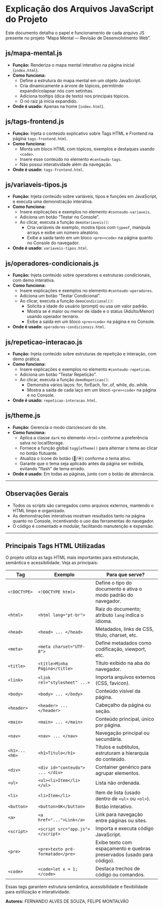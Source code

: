# Explicação dos Arquivos JavaScript do Projeto

Este documento detalha o papel e funcionamento de cada arquivo JS presente no projeto “Mapa Mental — Revisão de Desenvolvimento Web”.

## js/mapa-mental.js
- **Função:** Renderiza o mapa mental interativo na página inicial (`index.html`).
- **Como funciona:**
  - Define a estrutura do mapa mental em um objeto JavaScript.
  - Cria dinamicamente a árvore de tópicos, permitindo expandir/colapsar nós com setinhas.
  - Adiciona tooltips (dica de texto) nos principais tópicos.
  - O nó raiz já inicia expandido.
- **Onde é usado:** Apenas na home (`index.html`).

## js/tags-frontend.js
- **Função:** Injeta o conteúdo explicativo sobre Tags HTML e Frontend na página `tags-frontend.html`.
- **Como funciona:**
  - Monta um bloco HTML com tópicos, exemplos e destaques usando `<code>`.
  - Insere esse conteúdo no elemento `#conteudo-tags`.
  - Não possui interatividade além da navegação.
- **Onde é usado:** `tags-frontend.html`.

## js/variaveis-tipos.js
- **Função:** Injeta conteúdo sobre variáveis, tipos e funções em JavaScript, e executa uma demonstração interativa.
- **Como funciona:**
  - Insere explicações e exemplos no elemento `#conteudo-variaveis`.
  - Adiciona um botão “Testar no Console”.
  - Ao clicar, executa a função `demoVariaveis()`:
    - Cria variáveis de exemplo, mostra tipos com `typeof`, manipula arrays e exibe um número aleatório.
    - Exibe a saída tanto em um bloco `<pre><code>` na página quanto no Console do navegador.
- **Onde é usado:** `variaveis-tipos.html`.

## js/operadores-condicionais.js
- **Função:** Injeta conteúdo sobre operadores e estruturas condicionais, com demo interativa.
- **Como funciona:**
  - Insere explicações e exemplos no elemento `#conteudo-operadores`.
  - Adiciona um botão “Testar Condicional”.
  - Ao clicar, executa a função `demoCondicional()`:
    - Solicita a idade do usuário (prompt) ou usa um valor padrão.
    - Mostra se é maior ou menor de idade e o status (Adulto/Menor) usando operador ternário.
    - Exibe a saída em um bloco `<pre><code>` na página e no Console.
- **Onde é usado:** `operadores-condicionais.html`.

## js/repeticao-interacao.js
- **Função:** Injeta conteúdo sobre estruturas de repetição e interação, com demo prática.
- **Como funciona:**
  - Insere explicações e exemplos no elemento `#conteudo-repeticao`.
  - Adiciona um botão “Testar Repetição”.
  - Ao clicar, executa a função `demoRepeticao()`:
    - Demonstra vários laços: for, forEach, for..of, while, do..while.
    - Mostra a saída de cada laço em um bloco `<pre><code>` na página e no Console.
- **Onde é usado:** `repeticao-interacao.html`.

## js/theme.js
- **Função:** Gerencia o modo claro/escuro do site.
- **Como funciona:**
  - Aplica a classe `dark` no elemento `<html>` conforme a preferência salva no localStorage.
  - Fornece a função global `toggleTheme()` para alternar o tema ao clicar no botão flutuante.
  - Atualiza o ícone do botão (🌙/☀️) conforme o tema ativo.
  - Garante que o tema seja aplicado antes da página ser exibida, evitando "flash" de tema errado.
- **Onde é usado:** Em todas as páginas, junto com o botão de alternância.

---

## Observações Gerais
- Todos os scripts são carregados como arquivos externos, mantendo o HTML limpo e organizado.
- As demonstrações interativas mostram resultados tanto na página quanto no Console, incentivando o uso das ferramentas do navegador.
- O código é comentado e modular, facilitando manutenção e expansão.

---

## Principais Tags HTML Utilizadas

O projeto utiliza as tags HTML mais importantes para estruturação, semântica e acessibilidade. Veja as principais:

| Tag         | Exemplo                              | Para que serve?                                                                 |
|-------------|--------------------------------------|---------------------------------------------------------------------------------|
| `<!DOCTYPE>`| `<!DOCTYPE html>`                    | Define o tipo do documento e ativa o modo padrão do navegador.                   |
| `<html>`    | `<html lang="pt-br">`               | Raiz do documento; atributo `lang` indica o idioma.                              |
| `<head>`    | `<head> ... </head>`                  | Metadados, links de CSS, título, charset, etc.                                   |
| `<meta>`    | `<meta charset="UTF-8">`            | Define metadados como codificação, viewport, etc.                                |
| `<title>`   | `<title>Minha Página</title>`         | Título exibido na aba do navegador.                                              |
| `<link>`    | `<link rel="stylesheet" ...>`        | Importa arquivos externos (CSS, favicon).                                        |
| `<body>`    | `<body> ... </body>`                  | Conteúdo visível da página.                                                      |
| `<header>`  | `<header> ... </header>`              | Cabeçalho da página ou seção.                                                    |
| `<main>`    | `<main> ... </main>`                  | Conteúdo principal, único por página.                                            |
| `<nav>`     | `<nav> ... </nav>`                    | Navegação principal ou secundária.                                               |
| `<h1>...<h6>`| `<h1>Título</h1>`                    | Títulos e subtítulos, estruturam a hierarquia do conteúdo.                       |
| `<div>`     | `<div id="conteudo"> ... </div>`     | Container genérico para agrupar elementos.                                       |
| `<ul>`      | `<ul><li>Item</li></ul>`              | Lista não ordenada.                                                             |
| `<li>`      | `<li>Item</li>`                       | Item de lista (usado dentro de `<ul>` ou `<ol>`).                                |
| `<button>`  | `<button>OK</button>`                 | Botão interativo.                                                               |
| `<a>`       | `<a href="...">Link</a>`             | Link para navegação entre páginas ou sites.                                      |
| `<script>`  | `<script src="app.js"></script>`     | Importa e executa código JavaScript.                                             |
| `<pre>`     | `<pre>texto pré-formatado</pre>`       | Exibe texto com espaçamento e quebras preservados (usado para código).           |
| `<code>`    | `<code>let x = 1;</code>`             | Destaca trechos de código ou comandos.                                           |

Essas tags garantem estrutura semântica, acessibilidade e flexibilidade para estilização e interatividade.

**Autores:** FERNANDO ALVES DE SOUZA, FELIPE MONTALVÃO
